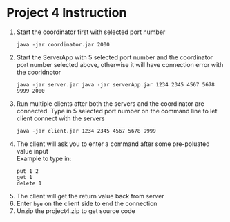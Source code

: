 # Project 4 Instruction
1) Start the coordinator first with selected port number
    ```
    java -jar coordinator.jar 2000
    ```
2) Start the ServerApp with 5 selected port number and the coordinator port number selected above, otherwise it will have connection error with the cooridnotor
    ```
    java -jar server.jar java -jar serverApp.jar 1234 2345 4567 5678 9999 2000
    ```
3) Run multiple clients after both the servers and the coordinator are connected. Type in 5 selected port number on the command line to let client connect with the servers
   ```
   java -jar client.jar 1234 2345 4567 5678 9999
   ```
4) The client will ask you to enter a command after some pre-poluated value input <br />
   Example to type in:
   ```
   put 1 2
   get 1
   delete 1
   ```
5) The client will get the return value back from server
6) Enter `bye` on the client side to end the connection
7) Unzip the project4.zip to get source code